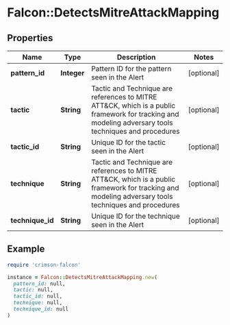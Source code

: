# Falcon::DetectsMitreAttackMapping

## Properties

| Name | Type | Description | Notes |
| ---- | ---- | ----------- | ----- |
| **pattern_id** | **Integer** | Pattern ID for the pattern seen in the Alert | [optional] |
| **tactic** | **String** | Tactic and Technique are references to MITRE ATT&amp;CK, which is a public framework for tracking and modeling adversary tools techniques and procedures | [optional] |
| **tactic_id** | **String** | Unique ID for the tactic seen in the Alert | [optional] |
| **technique** | **String** | Tactic and Technique are references to MITRE ATT&amp;CK, which is a public framework for tracking and modeling adversary tools techniques and procedures | [optional] |
| **technique_id** | **String** | Unique ID for the technique seen in the Alert | [optional] |

## Example

```ruby
require 'crimson-falcon'

instance = Falcon::DetectsMitreAttackMapping.new(
  pattern_id: null,
  tactic: null,
  tactic_id: null,
  technique: null,
  technique_id: null
)
```

